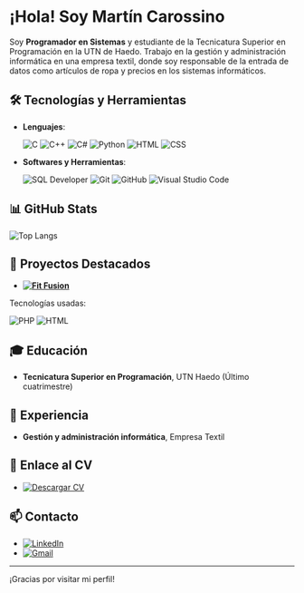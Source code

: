 # ¡Hola! Soy Martín Carossino

Soy **Programador en Sistemas** y estudiante de la Tecnicatura Superior en Programación en la UTN de Haedo. Trabajo en la gestión y administración informática en una empresa textil, donde soy responsable de la entrada de datos como artículos de ropa y precios en los sistemas informáticos.

## 🛠 Tecnologías y Herramientas

- **Lenguajes**:

    ![C](https://img.shields.io/badge/C%20-%232370ED.svg?style=for-the-badge&logo=c&logoColor=white)
    ![C++](https://img.shields.io/badge/C++%20-%2300599C.svg?style=for-the-badge&logo=c%2B%2B&logoColor=white)
    ![C#](https://img.shields.io/badge/C%23%20-%23239120.svg?style=for-the-badge&logo=c-sharp&logoColor=white)
    ![Python](https://img.shields.io/badge/Python%20-%2314354C.svg?style=for-the-badge&logo=python&logoColor=white)
    ![HTML](https://img.shields.io/badge/HTML%20-%23E34F26.svg?style=for-the-badge&logo=html5&logoColor=white)
    ![CSS](https://img.shields.io/badge/CSS%20-%231572B6.svg?style=for-the-badge&logo=css3&logoColor=white)

- **Softwares y Herramientas**:

    ![SQL Developer](https://img.shields.io/badge/SQL%20Developer%20-%23000000.svg?style=for-the-badge&logo=oracle&logoColor=white)
    ![Git](https://img.shields.io/badge/Git%20-%23F05033.svg?style=for-the-badge&logo=git&logoColor=white)
    ![GitHub](https://img.shields.io/badge/GitHub%20-%23181717.svg?style=for-the-badge&logo=github&logoColor=white)
    ![Visual Studio Code](https://img.shields.io/badge/Visual%20Studio%20Code%20-%23007ACC.svg?style=for-the-badge&logo=visual-studio-code&logoColor=white)

## 📊 GitHub Stats

![Top Langs](https://github-readme-stats.vercel.app/api/top-langs/?username=MartinCarossino&layout=compact&theme=radical)

## 🌟 Proyectos Destacados

- **[![Fit Fusion](https://img.shields.io/badge/Fit%20Fusion%20-%23FF6347.svg?style=for-the-badge&logo=heart&logoColor=white)](https://github.com/Caudillo8/proyecto_gym)**

Tecnologías usadas:

![PHP](https://img.shields.io/badge/PHP%20-%23777BB4.svg?style=for-the-badge&logo=php&logoColor=white)
![HTML](https://img.shields.io/badge/HTML%20-%23E34F26.svg?style=for-the-badge&logo=html5&logoColor=white)


## 🎓 Educación
- **Tecnicatura Superior en Programación**, UTN Haedo (Último cuatrimestre)

## 💼 Experiencia
- **Gestión y administración informática**, Empresa Textil

## 📄 Enlace al CV
- [![Descargar CV](https://img.shields.io/badge/Descargar%20CV%20-%23FF0000.svg?style=for-the-badge&logo=google-drive&logoColor=white)](https://drive.google.com/file/d/1iHJUSk06GGRRE9ARp2R6QRGC1bW56xyI/view?usp=drive_link)

## 📫 Contacto
- [![LinkedIn](https://img.shields.io/badge/LinkedIn%20-%230077B5.svg?style=for-the-badge&logo=linkedin&logoColor=white)](https://www.linkedin.com/in/martincarossino/)
- [![Gmail](https://img.shields.io/badge/Gmail%20-%23D14836.svg?style=for-the-badge&logo=gmail&logoColor=white)](mailto:martingcarossino@gmail.com)

---

¡Gracias por visitar mi perfil!
